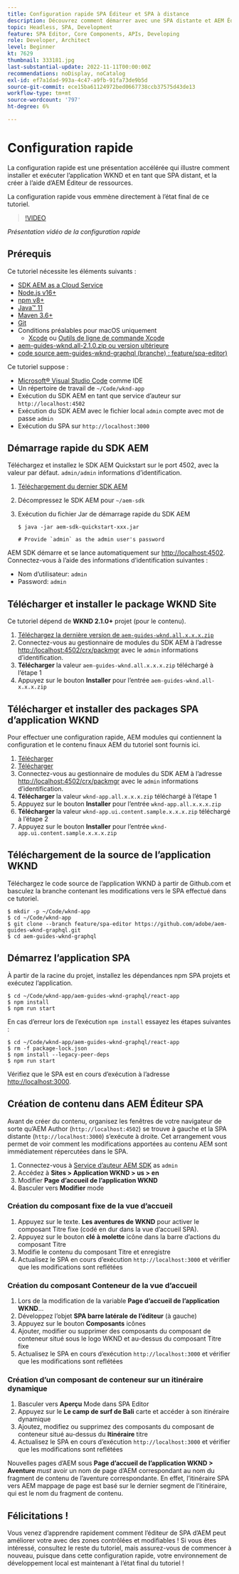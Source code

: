 ```yaml
---
title: Configuration rapide SPA Éditeur et SPA à distance
description: Découvrez comment démarrer avec une SPA distante et AEM Éditeur de l'SPA dans 15 minutes !
topic: Headless, SPA, Development
feature: SPA Editor, Core Components, APIs, Developing
role: Developer, Architect
level: Beginner
kt: 7629
thumbnail: 333181.jpg
last-substantial-update: 2022-11-11T00:00:00Z
recommendations: noDisplay, noCatalog
exl-id: ef7a1dad-993a-4c47-a9fb-91fa73de9b5d
source-git-commit: ece15ba61124972bed0667738ccb37575d43de13
workflow-type: tm+mt
source-wordcount: '797'
ht-degree: 6%

---
```


# Configuration rapide

La configuration rapide est une présentation accélérée qui illustre comment installer et exécuter l’application WKND et en tant que SPA distant, et la créer à l’aide d’AEM Éditeur de ressources.

La configuration rapide vous emmène directement à l’état final de ce tutoriel.

>[!VIDEO](https://video.tv.adobe.com/v/333181/?quality=12&learn=on)

_Présentation vidéo de la configuration rapide_

## Prérequis

Ce tutoriel nécessite les éléments suivants :

+ [SDK AEM as a Cloud Service](https://experienceleague.adobe.com/docs/experience-manager-learn/cloud-service/local-development-environment-set-up/aem-runtime.html?lang=fr)
+ [Node.js v16+](https://nodejs.org/en/)
+ [npm v8+](https://www.npmjs.com/)
+ [Java™ 11](https://downloads.experiencecloud.adobe.com/content/software-distribution/en/general.html)
+ [Maven 3.6+](https://maven.apache.org/)
+ [Git](https://git-scm.com/downloads)
+ Conditions préalables pour macOS uniquement
   + [Xcode](https://developer.apple.com/xcode/) ou [Outils de ligne de commande Xcode](https://developer.apple.com/xcode/resources/)
+ [aem-guides-wknd.all-2.1.0.zip ou version ultérieure](https://github.com/adobe/aem-guides-wknd/releases)
+ [code source aem-guides-wknd-graphql (branche) : feature/spa-editor)](https://github.com/adobe/aem-guides-wknd-graphql/tree/feature/spa-editor)


Ce tutoriel suppose :

+ [Microsoft® Visual Studio Code](https://visualstudio.microsoft.com/) comme IDE
+ Un répertoire de travail de `~/Code/wknd-app`
+ Exécution du SDK AEM en tant que service d’auteur sur `http://localhost:4502`
+ Exécution du SDK AEM avec le fichier local `admin` compte avec mot de passe `admin`
+ Exécution du SPA sur `http://localhost:3000`

## Démarrage rapide du SDK AEM

Téléchargez et installez le SDK AEM Quickstart sur le port 4502, avec la valeur par défaut. `admin/admin` informations d’identification.

1. [Téléchargement du dernier SDK AEM](https://experience.adobe.com/#/downloads/content/software-distribution/en/aemcloud.html?fulltext=AEM*+SDK*&amp;orderby=%40jcr%3Acontent%2Fjcr%3AlastModified&amp;orderby.sort=desc&amp;layout=list&amp;p.offset=0&amp;p.limit=1)
1. Décompressez le SDK AEM pour `~/aem-sdk`
1. Exécution du fichier Jar de démarrage rapide du SDK AEM

   ```
   $ java -jar aem-sdk-quickstart-xxx.jar
   
   # Provide `admin` as the admin user's password
   ```

AEM SDK démarre et se lance automatiquement sur [http://localhost:4502](http://localhost:4502). Connectez-vous à l’aide des informations d’identification suivantes :

+ Nom d’utilisateur: `admin`
+ Password: `admin`

## Télécharger et installer le package WKND Site

Ce tutoriel dépend de __WKND 2.1.0+__ projet (pour le contenu).

1. [Téléchargez la dernière version de `aem-guides-wknd.all.x.x.x.zip`](https://github.com/adobe/aem-guides-wknd/releases)
1. Connectez-vous au gestionnaire de modules du SDK AEM à l’adresse [http://localhost:4502/crx/packmgr](http://localhost:4502/crx/packmgr) avec le `admin` informations d’identification.
1. __Télécharger__ la valeur `aem-guides-wknd.all.x.x.x.zip` téléchargé à l’étape 1
1. Appuyez sur le bouton __Installer__ pour l’entrée `aem-guides-wknd.all-x.x.x.zip`

## Télécharger et installer des packages SPA d’application WKND

Pour effectuer une configuration rapide, AEM modules qui contiennent la configuration et le contenu finaux AEM du tutoriel sont fournis ici.

1. [Télécharger ](./assets/quick-setup/wknd-app.all-1.0.0-SNAPSHOT.zip)
1. [Télécharger ](./assets/quick-setup/wknd-app.ui.content.sample-1.0.1.zip)
1. Connectez-vous au gestionnaire de modules du SDK AEM à l’adresse [http://localhost:4502/crx/packmgr](http://localhost:4502/crx/packmgr) avec le `admin` informations d’identification.
1. __Télécharger__ la valeur `wknd-app.all.x.x.x.zip` téléchargé à l’étape 1
1. Appuyez sur le bouton __Installer__ pour l’entrée `wknd-app.all.x.x.x.zip`
1. __Télécharger__ la valeur `wknd-app.ui.content.sample.x.x.x.zip` téléchargé à l’étape 2
1. Appuyez sur le bouton __Installer__ pour l’entrée `wknd-app.ui.content.sample.x.x.x.zip`

## Téléchargement de la source de l’application WKND

Téléchargez le code source de l’application WKND à partir de Github.com et basculez la branche contenant les modifications vers le SPA effectué dans ce tutoriel.

```
$ mkdir -p ~/Code/wknd-app
$ cd ~/Code/wknd-app
$ git clone --branch feature/spa-editor https://github.com/adobe/aem-guides-wknd-graphql.git
$ cd aem-guides-wknd-graphql
```

## Démarrez l’application SPA

À partir de la racine du projet, installez les dépendances npm SPA projets et exécutez l’application.

```
$ cd ~/Code/wknd-app/aem-guides-wknd-graphql/react-app
$ npm install
$ npm run start
```

En cas d’erreur lors de l’exécution `npm install` essayez les étapes suivantes :

```
$ cd ~/Code/wknd-app/aem-guides-wknd-graphql/react-app
$ rm -f package-lock.json
$ npm install --legacy-peer-deps
$ npm run start
```

Vérifiez que le SPA est en cours d’exécution à l’adresse [http://localhost:3000](http://localhost:3000).

## Création de contenu dans AEM Éditeur SPA

Avant de créer du contenu, organisez les fenêtres de votre navigateur de sorte qu’AEM Author (`http://localhost:4502`) se trouve à gauche et la SPA distante (`http://localhost:3000`) s’exécute à droite. Cet arrangement vous permet de voir comment les modifications apportées au contenu AEM sont immédiatement répercutées dans le SPA.

1. Connectez-vous à [Service d’auteur AEM SDK](http://localhost:4502) as `admin`
1. Accédez à __Sites > Application WKND > us > en__
1. Modifier __Page d’accueil de l’application WKND__
1. Basculer vers __Modifier__ mode

### Création du composant fixe de la vue d’accueil

1. Appuyez sur le texte. __Les aventures de WKND__ pour activer le composant Titre fixe (codé en dur dans la vue d’accueil SPA).
1. Appuyez sur le bouton __clé à molette__ icône dans la barre d’actions du composant Titre
1. Modifie le contenu du composant Titre et enregistre
1. Actualisez le SPA en cours d’exécution `http://localhost:3000` et vérifier que les modifications sont reflétées

### Création du composant Conteneur de la vue d’accueil

1. Lors de la modification de la variable __Page d’accueil de l’application WKND__...
1. Développez l’objet __SPA barre latérale de l’éditeur__ (à gauche)
1. Appuyez sur le bouton __Composants__ icônes
1. Ajouter, modifier ou supprimer des composants du composant de conteneur situé sous le logo WKND et au-dessus du composant Titre fixe
1. Actualisez le SPA en cours d’exécution `http://localhost:3000` et vérifier que les modifications sont reflétées

### Création d’un composant de conteneur sur un itinéraire dynamique

1. Basculer vers __Aperçu__ Mode dans SPA Editor
1. Appuyez sur le __Le camp de surf de Bali__ carte et accéder à son itinéraire dynamique
1. Ajoutez, modifiez ou supprimez des composants du composant de conteneur situé au-dessus du __Itinéraire__ titre
1. Actualisez le SPA en cours d’exécution `http://localhost:3000` et vérifier que les modifications sont reflétées

Nouvelles pages d’AEM sous __Page d’accueil de l’application WKND > Aventure__ _must_ avoir un nom de page d’AEM correspondant au nom du fragment de contenu de l’aventure correspondante. En effet, l’itinéraire SPA vers AEM mappage de page est basé sur le dernier segment de l’itinéraire, qui est le nom du fragment de contenu.

## Félicitations !

Vous venez d’apprendre rapidement comment l’éditeur de SPA d’AEM peut améliorer votre  avec des zones contrôlées et modifiables ! Si vous êtes intéressé, consultez le reste du tutoriel, mais assurez-vous de commencer à nouveau, puisque dans cette configuration rapide, votre environnement de développement local est maintenant à l’état final du tutoriel !
